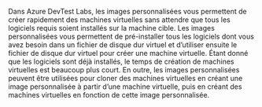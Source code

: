 Dans Azure DevTest Labs, les images personnalisées vous permettent de créer rapidement des machines virtuelles sans attendre que tous les logiciels requis soient installés sur la machine cible. Les images personnalisées vous permettent de pré-installer tous les logiciels dont vous avez besoin dans un fichier de disque dur virtuel et d’utiliser ensuite le fichier de disque dur virtuel pour créer une machine virtuelle. Étant donné que les logiciels sont déjà installés, le temps de création de machines virtuelles est beaucoup plus court. En outre, les images personnalisées peuvent être utilisées pour cloner des machines virtuelles en créant une image personnalisée à partir d’une machine virtuelle, puis en créant des machines virtuelles en fonction de cette image personnalisée.
